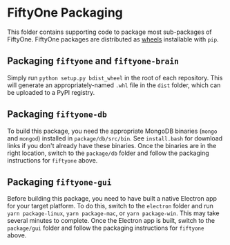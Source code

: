 # FiftyOne Packaging

This folder contains supporting code to package most sub-packages of FiftyOne.
FiftyOne packages are distributed as [wheels](https://pythonwheels.com/)
installable with `pip`.

## Packaging `fiftyone` and `fiftyone-brain`

Simply run `python setup.py bdist_wheel` in the root of each repository. This
will generate an appropriately-named `.whl` file in the `dist` folder, which
can be uploaded to a PyPI registry.

## Packaging `fiftyone-db`

To build this package, you need the appropriate MongoDB binaries (`mongo` and
`mongod`) installed in `package/db/src/bin`. See `install.bash` for download
links if you don't already have these binaries. Once the binaries are in the
right location, switch to the `package/db` folder and follow the packaging
instructions for `fiftyone` above.

## Packaging `fiftyone-gui`

Before building this package, you need to have built a native Electron app for
your target platform. To do this, switch to the `electron` folder and run
`yarn package-linux`, `yarn package-mac`, or `yarn package-win`. This may take
several minutes to complete. Once the Electron app is built, switch to the
`package/gui` folder and follow the packaging instructions for `fiftyone`
above.
